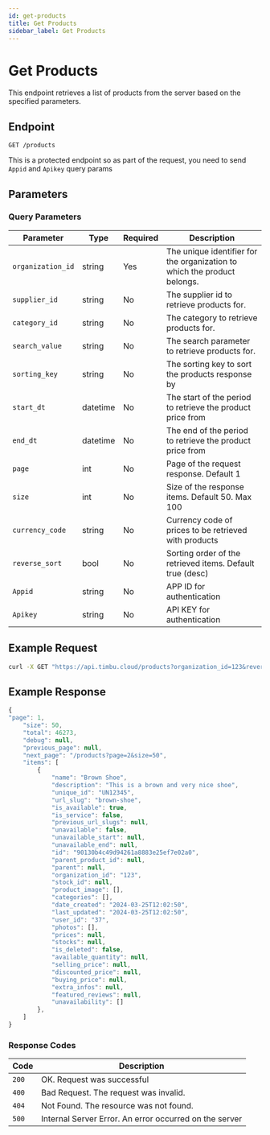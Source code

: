 ```yaml
---
id: get-products
title: Get Products
sidebar_label: Get Products
---
```


# Get Products

This endpoint retrieves a list of products from the server based on the specified parameters. 

## Endpoint

`GET /products`

This is a protected endpoint so as part of the request, you need to send `Appid` and `Apikey` query params
## Parameters

### Query Parameters

| Parameter        | Type   | Required | Description                      |
|------------------|--------|----------|----------------------------------|
| `organization_id`| string | Yes      | The unique identifier for the organization to which the product belongs. |
| `supplier_id`    | string | No       | The supplier id to retrieve products for.      |
| `category_id`          | string | No       | The category to retrieve products for. |
| `search_value`          | string | No       | The search parameter to retrieve products for. |
| `sorting_key`          | string | No       | The sorting key to sort the products response by |
| `start_dt`          | datetime | No       | The start of the period to retrieve the product price from |
| `end_dt`          | datetime | No       | The end of the period to retrieve the product price from |
| `page`          | int | No       | Page of the request response. Default 1|
| `size`          | int | No       | Size of the response items. Default 50. Max 100 |
| `currency_code`          | string | No       | Currency code of prices to be retrieved with products |
| `reverse_sort`          | bool | No       | Sorting order of the retrieved items. Default true (desc) |
| `Appid`          | string | No       | APP ID for authentication |
| `Apikey`          | string | No       | API KEY for authentication |



## Example Request

```bash
curl -X GET "https://api.timbu.cloud/products?organization_id=123&reverse_sort=false&page=2&size=10&APP_ID=123&API_KEY=1234567890" 
```


## Example Response

```jsx title="response"
{
"page": 1,
    "size": 50,
    "total": 46273,
    "debug": null,
    "previous_page": null,
    "next_page": "/products?page=2&size=50",
    "items": [
        {
            "name": "Brown Shoe",
            "description": "This is a brown and very nice shoe",
            "unique_id": "UN12345",
            "url_slug": "brown-shoe",
            "is_available": true,
            "is_service": false,
            "previous_url_slugs": null,
            "unavailable": false,
            "unavailable_start": null,
            "unavailable_end": null,
            "id": "90130b4c49d94261a8883e25ef7e02a0",
            "parent_product_id": null,
            "parent": null,
            "organization_id": "123",
            "stock_id": null,
            "product_image": [],
            "categories": [],
            "date_created": "2024-03-25T12:02:50",
            "last_updated": "2024-03-25T12:02:50",
            "user_id": "37",
            "photos": [],
            "prices": null,
            "stocks": null,
            "is_deleted": false,
            "available_quantity": null,
            "selling_price": null,
            "discounted_price": null,
            "buying_price": null,
            "extra_infos": null,
            "featured_reviews": null,
            "unavailability": []
        },
    ]
}
```


### Response Codes

| Code        | Description   | 
|------------------|--------|
| `200`| OK. Request was successful |
| `400`    | Bad Request. The request was invalid. |
| `404`          | Not Found. The resource was not found. | 
| `500`          | Internal Server Error. An error occurred on the server | 